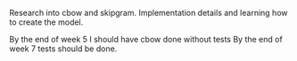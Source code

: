 Research into cbow and skipgram. 
Implementation details and learning how to create the model.

By the end of week 5 I should have cbow done without tests
By the end of week 7 tests should be done.

